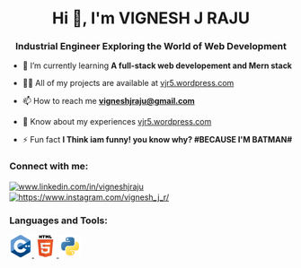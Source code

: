 <h1 align="center">Hi 👋, I'm VIGNESH J RAJU</h1>
<h3 align="center">Industrial Engineer Exploring the World of Web Development</h3>

- 🌱 I’m currently learning **A full-stack web developement and Mern stack**

- 👨‍💻 All of my projects are available at [vjr5.wordpress.com](vjr5.wordpress.com)

- 📫 How to reach me **vigneshjraju@gmail.com**

- 📄 Know about my experiences [vjr5.wordpress.com](vjr5.wordpress.com)

- ⚡ Fun fact **I Think iam funny! you know why? #BECAUSE I'M BATMAN#**

<h3 align="left">Connect with me:</h3>
<p align="left">
<a href="https://linkedin.com/in/www.linkedin.com/in/vigneshjraju" target="blank"><img align="center" src="https://raw.githubusercontent.com/rahuldkjain/github-profile-readme-generator/master/src/images/icons/Social/linked-in-alt.svg" alt="www.linkedin.com/in/vigneshjraju" height="30" width="40" /></a>
<a href="https://instagram.com/https://www.instagram.com/vignesh_j_r/" target="blank"><img align="center" src="https://raw.githubusercontent.com/rahuldkjain/github-profile-readme-generator/master/src/images/icons/Social/instagram.svg" alt="https://www.instagram.com/vignesh_j_r/" height="30" width="40" /></a>
</p>

<h3 align="left">Languages and Tools:</h3>
<p align="left"> <a href="https://www.w3schools.com/cpp/" target="_blank" rel="noreferrer"> <img src="https://raw.githubusercontent.com/devicons/devicon/master/icons/cplusplus/cplusplus-original.svg" alt="cplusplus" width="40" height="40"/> </a> <a href="https://www.w3.org/html/" target="_blank" rel="noreferrer"> <img src="https://raw.githubusercontent.com/devicons/devicon/master/icons/html5/html5-original-wordmark.svg" alt="html5" width="40" height="40"/> </a> <a href="https://www.python.org" target="_blank" rel="noreferrer"> <img src="https://raw.githubusercontent.com/devicons/devicon/master/icons/python/python-original.svg" alt="python" width="40" height="40"/> </a> </p>

